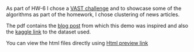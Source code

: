 As part of HW-6 I chose a [VAST challenge](http://www.vacommunity.org/VAST+Challenge+2014) and to showcase some of the algorithms as part of the homework, I chose clustering of news articles. 

The pdf contains the [blog post](https://towardsdatascience.com/all-the-news-17fa34b52b9d) from which this demo
was inspired and also the [kaggle link](https://www.kaggle.com/snapcrack/all-the-news) to the dataset used. 

You can view the html files directly using [Html preview link](http://htmlpreview.github.io/)
